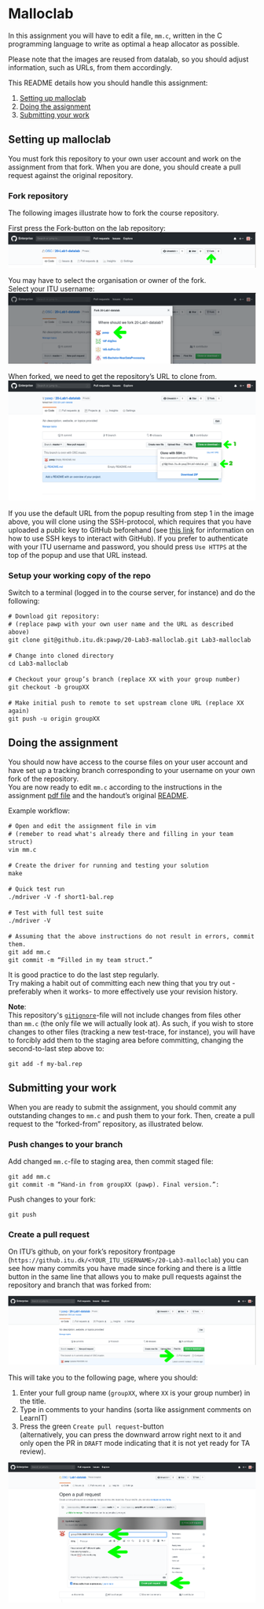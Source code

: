 # Malloclab

In this assignment you will have to edit a file, `mm.c`, written in the C
programming language to write as optimal a heap allocator as possible.

Please note that the images are reused from datalab, so you should adjust
information, such as URLs, from them accordingly.

This README details how you should handle this assignment:

1. [Setting up malloclab](#setting-up-malloclab)
2. [Doing the assignment](#doing-the-assignment)
3. [Submitting your work](#submitting-your-work)



## Setting up malloclab
You must fork this repository to your own user account and work on the
assignment from that fork. When you are done, you should create a pull request
against the original repository.


### Fork repository
The following images illustrate how to fork the course repository.

First press the Fork-button on the lab repository:
![Fork](./img/Fork.png)


You may have to select the organisation or owner of the fork.<br>
Select your ITU username:
![ChooseUser](./img/ChooseUser.png)


When forked, we need to get the repository’s URL to clone from.<br>
![GetCloneUrl](./img/GetCloneUrl.png)

If you use the default URL from the popup resulting from step 1 in the image
above, you will clone using the SSH-protocol, which requires that you have
uploaded a public key to GitHub beforehand (see
[this link](https://devconnected.com/how-to-setup-ssh-keys-on-github/)
for information on how to use SSH keys to interact with GitHub). If you prefer
to authenticate with your ITU username and password, you should press
`Use HTTPS` at the top of the popup and use that URL instead.

### Setup your working copy of the repo
Switch to a terminal (logged in to the course server, for instance) and do the
following:
```
# Download git repository:
# (replace pawp with your own user name and the URL as described above)
git clone git@github.itu.dk:pawp/20-Lab3-malloclab.git Lab3-malloclab

# Change into cloned directory
cd Lab3-malloclab

# Checkout your group’s branch (replace XX with your group number)
git checkout -b groupXX

# Make initial push to remote to set upstream clone URL (replace XX again)
git push -u origin groupXX
```

## Doing the assignment
You should now have access to the course files on your user account and have set
up a tracking branch corresponding to your username on your own fork of the
repository.<br>
You are now ready to edit `mm.c` according to the instructions in the
assignment [pdf file](./malloclab.pdf) and the handout’s original
[README](./README).

Example workflow:
```
# Open and edit the assignment file in vim
# (remeber to read what's already there and filling in your team struct)
vim mm.c

# Create the driver for running and testing your solution
make

# Quick test run
./mdriver -V -f short1-bal.rep

# Test with full test suite
./mdriver -V

# Assuming that the above instructions do not result in errors, commit them.
git add mm.c
git commit -m “Filled in my team struct.”
```    

It is good practice to do the last step regularly.<br>
Try making a habit out of committing each new thing that you try out -preferably
when it works- to more effectively use your revision history.

**Note**:<br>
This repository's [`gitignore`](./.gitignore)-file will not include changes from
files other than `mm.c` (the only file we will actually look at). As such, if
you wish to store changes to other files (tracking a new test-trace, for
instance), you will have to forcibly add them to the staging area before
committing, changing the second-to-last step above to:

```
git add -f my-bal.rep
```


## Submitting your work
When you are ready to submit the assignment, you should commit any outstanding
changes to `mm.c` and push them to your fork. Then, create a pull request to
the “forked-from” repository, as illustrated below.


### Push changes to your branch
Add changed `mm.c`-file to staging area, then commit staged file:
```
git add mm.c
git commit -m “Hand-in from groupXX (pawp). Final version.”:
```

Push changes to your fork:
```
git push
```
   
### Create a pull request
On ITU’s github, on your fork’s repository frontpage
(`https://github.itu.dk/<YOUR_ITU_USERNAME>/20-Lab3-malloclab`) you can see how
many commits you have made since forking and there is a little button in the
same line that allows you to make pull requests against the repository and
branch that was forked from:

![New PR](./img/MakePullRequest.png)


This will take you to the following page, where you should:

1. Enter your full group name (`groupXX`, where `XX` is your group number) in the title.
2. Type in comments to your handins (sorta like assignment comments on LearnIT)
3. Press the green `Create pull request`-button<br>
   (alternatively, you can press the downward arrow right next to it and only
   open the PR in `DRAFT` mode indicating that it is not yet ready for TA
   review).


![Open PR](./img/OpenPullRequest.png)
